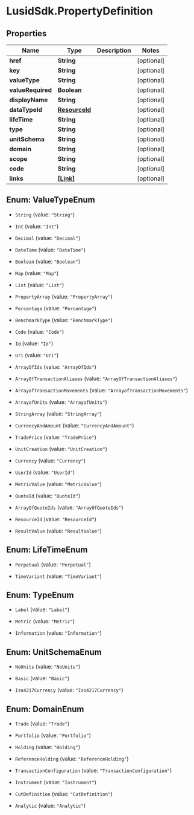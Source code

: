 # LusidSdk.PropertyDefinition

## Properties
Name | Type | Description | Notes
------------ | ------------- | ------------- | -------------
**href** | **String** |  | [optional] 
**key** | **String** |  | [optional] 
**valueType** | **String** |  | [optional] 
**valueRequired** | **Boolean** |  | [optional] 
**displayName** | **String** |  | [optional] 
**dataTypeId** | [**ResourceId**](ResourceId.md) |  | [optional] 
**lifeTime** | **String** |  | [optional] 
**type** | **String** |  | [optional] 
**unitSchema** | **String** |  | [optional] 
**domain** | **String** |  | [optional] 
**scope** | **String** |  | [optional] 
**code** | **String** |  | [optional] 
**links** | [**[Link]**](Link.md) |  | [optional] 


<a name="ValueTypeEnum"></a>
## Enum: ValueTypeEnum


* `String` (value: `"String"`)

* `Int` (value: `"Int"`)

* `Decimal` (value: `"Decimal"`)

* `DateTime` (value: `"DateTime"`)

* `Boolean` (value: `"Boolean"`)

* `Map` (value: `"Map"`)

* `List` (value: `"List"`)

* `PropertyArray` (value: `"PropertyArray"`)

* `Percentage` (value: `"Percentage"`)

* `BenchmarkType` (value: `"BenchmarkType"`)

* `Code` (value: `"Code"`)

* `Id` (value: `"Id"`)

* `Uri` (value: `"Uri"`)

* `ArrayOfIds` (value: `"ArrayOfIds"`)

* `ArrayOfTransactionAliases` (value: `"ArrayOfTransactionAliases"`)

* `ArrayofTransactionMovements` (value: `"ArrayofTransactionMovements"`)

* `ArrayofUnits` (value: `"ArrayofUnits"`)

* `StringArray` (value: `"StringArray"`)

* `CurrencyAndAmount` (value: `"CurrencyAndAmount"`)

* `TradePrice` (value: `"TradePrice"`)

* `UnitCreation` (value: `"UnitCreation"`)

* `Currency` (value: `"Currency"`)

* `UserId` (value: `"UserId"`)

* `MetricValue` (value: `"MetricValue"`)

* `QuoteId` (value: `"QuoteId"`)

* `ArrayOfQuoteIds` (value: `"ArrayOfQuoteIds"`)

* `ResourceId` (value: `"ResourceId"`)

* `ResultValue` (value: `"ResultValue"`)




<a name="LifeTimeEnum"></a>
## Enum: LifeTimeEnum


* `Perpetual` (value: `"Perpetual"`)

* `TimeVariant` (value: `"TimeVariant"`)




<a name="TypeEnum"></a>
## Enum: TypeEnum


* `Label` (value: `"Label"`)

* `Metric` (value: `"Metric"`)

* `Information` (value: `"Information"`)




<a name="UnitSchemaEnum"></a>
## Enum: UnitSchemaEnum


* `NoUnits` (value: `"NoUnits"`)

* `Basic` (value: `"Basic"`)

* `Iso4217Currency` (value: `"Iso4217Currency"`)




<a name="DomainEnum"></a>
## Enum: DomainEnum


* `Trade` (value: `"Trade"`)

* `Portfolio` (value: `"Portfolio"`)

* `Holding` (value: `"Holding"`)

* `ReferenceHolding` (value: `"ReferenceHolding"`)

* `TransactionConfiguration` (value: `"TransactionConfiguration"`)

* `Instrument` (value: `"Instrument"`)

* `CutDefinition` (value: `"CutDefinition"`)

* `Analytic` (value: `"Analytic"`)




